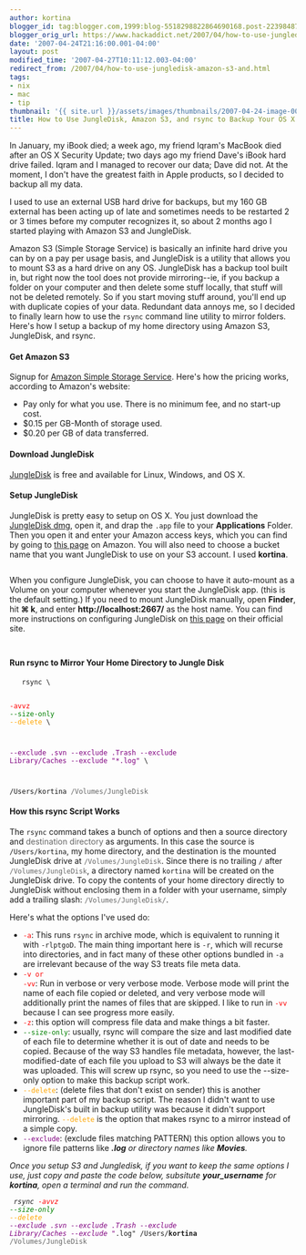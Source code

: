 ```yaml
---
author: kortina
blogger_id: tag:blogger.com,1999:blog-5518298822864690168.post-2239848718210182883
blogger_orig_url: https://www.hackaddict.net/2007/04/how-to-use-jungledisk-amazon-s3-and.html
date: '2007-04-24T21:16:00.001-04:00'
layout: post
modified_time: '2007-04-27T10:11:12.003-04:00'
redirect_from: /2007/04/how-to-use-jungledisk-amazon-s3-and.html
tags:
- nix
- mac
- tip
thumbnail: '{{ site.url }}/assets/images/thumbnails/2007-04-24-image-0000.jpg'
title: How to Use JungleDisk, Amazon S3, and rsync to Backup Your OS X Home Directory
---
```


<p>  In January, my iBook died; a week ago, my friend Iqram's MacBook died after an OS X Security Update; two days ago my friend Dave's iBook hard drive failed.  Iqram and I managed to recover our data; Dave did not.  At the moment, I don't have the greatest faith in Apple products, so I decided to backup all my data. </p> <p>  I used to use an external USB hard drive for backups, but my 160 GB external has been acting up of late and sometimes needs to be restarted 2 or 3 times before my computer recognizes it, so about 2 months ago I started playing with Amazon S3 and JungleDisk. </p> <p>Amazon S3 (Simple Storage Service) is basically an infinite hard drive you can by on a pay per usage basis, and JungleDisk is a utility that allows you to mount S3 as a hard drive on any OS.  JungleDisk has a backup tool built in, but right now the tool does not provide mirroring--ie, if you backup a folder on your computer and then delete some stuff locally, that stuff will not be deleted remotely.  So if you start moving stuff around, you'll end up with duplicate copies of your data.  Redundant data annoys me, so I decided to finally learn how to use the <code>rsync</code> command line utility to mirror folders.  Here's how I setup a backup of my home directory using Amazon S3, JungleDisk, and rsync.</p> <h4>Get Amazon S3</h4> <p>Signup for <a href="http://www.amazon.com/gp/browse.html?node=16427261">Amazon Simple Storage Service</a>.  Here's how the pricing works, according to Amazon's website:</p> <ul> <li>Pay only for what you use. There is no minimum fee, and no start-up cost.</li> <li>$0.15 per GB-Month of storage used.</li> <li>$0.20 per GB of data transferred.</li> </ul> <h4>Download JungleDisk</h4> <p><a href="http://jungledisk.com/download.shtml">JungleDisk</a> is free and available for Linux, Windows, and OS X.</p> <h4>Setup JungleDisk</h4> <p>JungleDisk is pretty easy to setup on OS X.  You just download the <a href="http://downloads.jungledisk.com/jungledisk/JungleDiskBeta.dmg">JungleDisk dmg</a>, open it, and drap the <code>.app</code> file to your <b>Applications</b> Folder.  Then you open it and enter your Amazon access keys, which you can find by going to <a href="https://aws-portal.amazon.com/gp/aws/developer/account/index.html?action=access-key">this page</a> on Amazon.  You will also need to choose a bucket name that you want JungleDisk to use on your S3 account.  I used <b>kortina</b>.</p> <img alt="" border="0" id="BLOGGER_PHOTO_ID_5057166169665782930" src="{{ site.url }}/assets/images/posts/2007-04-24-image-0000.jpg" style="display:block; margin:0px auto 10px; text-align:center; "/> <p>When you configure JungleDisk, you can choose to have it auto-mount as a Volume on your computer whenever you start the JungleDisk app. (this is the default setting.)  If you need to mount JungleDisk manually, open <b>Finder</b>, hit <b>⌘ k</b>, and enter <b>http://localhost:2667/</b> as the host name.  You can find more instructions on configuring JungleDisk on <a href="http://jungledisk.com/macinstall.shtml">this page</a> on their official site.</p> <img alt="" border="0" id="BLOGGER_PHOTO_ID_5057166474608460962" src="{{ site.url }}/assets/images/posts/2007-04-24-image-0001.png" style="display:block; margin:0px auto 10px; text-align:center; "/> <img alt="" border="0" id="BLOGGER_PHOTO_ID_5057167870472832178" src="{{ site.url }}/assets/images/posts/2007-04-24-image-0002.png" style="display:block; margin:0px auto 10px; text-align:center; "/> <h4>Run rsync to Mirror Your Home Directory to Jungle Disk</h4> <p> <code>   rsync \

<span style="color:red;">-avvz</span> <span style="color:green;">--size-only</span> <span style="color:orange;">--delete</span> \

<span style="color:purple;">--exclude .svn --exclude .Trash --exclude Library/Caches --exclude "*.log"</span> \

/Users/kortina <span style="color:#666;">/Volumes/JungleDisk</span> </code> </p> <h4>How this rsync Script Works</h4> <p>  The <code>rsync</code> command takes a bunch of options and then a source directory and <span style="color:#666;">destination directory</span> as arguments.  In this case the source is <code>/Users/kortina</code>, my home directory, and the destination is the mounted JungleDisk drive at <code style="color:#666;">/Volumes/JungleDisk</code>.  Since there is no trailing <code>/</code> after <code style="color:#666;">/Volumes/JungleDisk</code>, a directory named <code>kortina</code> will be created on the JungleDisk drive.  To copy the contents of your home directory directly to JungleDisk without enclosing them in a folder with your username, simply add a trailing slash: <code style="color:#666;">/Volumes/JungleDisk/</code>. </p> <p>  Here's what the options I've used do: </p> <ul> <li><code style="color:red;">-a</code>: This runs <code>rsync</code> in archive mode, which is equivalent to running it with <code>-rlptgoD</code>.  The main thing important here is <code>-r</code>, which will recurse into directories, and in fact many of these other options bundled in <code>-a</code> are irrelevant because of the way S3 treats file meta data.</li> <li><code style="color:red;">-v or -vv</code>: Run in verbose or very verbose mode.  Verbose mode will print the name of each file copied or deleted, and very verbose mode will additionally print the names of files that are skipped.  I like to run in <code style="color:red;">-vv</code> because I can see progress more easily.</li> <li><code style="color:red;">-z</code>: this option will compress file data and make things a bit faster.</li> <li><code style="color:green;">--size-only</code>: usually, rsync will compare the size and last modified date of each file to determine whether it is out of date and needs to be copied.  Because of the way S3 handles file metadata, however, the last-modified-date of each file you upload to S3 will always be the date it was uploaded.  This will screw up rsync, so you need to use the --size-only option to make this backup script work.</li> <li><code style="color:orange;">--delete</code>: (delete files that don't exist on sender) this is another important part of my backup script.  The reason I didn't want to use JungleDisk's built in backup utility was because it didn't support mirroring.  <code style="color:orange;">--delete</code> is the option that makes rsync to a mirror instead of a simple copy.</li> <li><code style="color:purple;">--exclude</code>: (exclude files matching PATTERN) this option allows you to ignore file patterns like <b>*.log</b> or directory names like <b>Movies</b>.</li> </ul> <p>Once you setup S3 and Jungledisk, if you want to keep the same options I use, just copy and paste the code below, subsitute <b>your_username</b> for <b>kortina</b>, open a terminal and run the command.</p> <p> <code>   rsync <span style="color:red;">-avvz</span> <span style="color:green;">--size-only</span> <span style="color:orange;">--delete</span> <span style="color:purple;">--exclude .svn --exclude .Trash --exclude Library/Caches --exclude "*.log"</span> /Users/<b>kortina</b> <span style="color:#666;">/Volumes/JungleDisk</span> </code> </p>